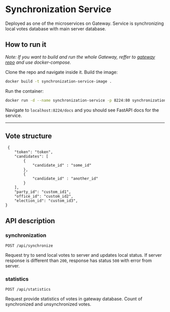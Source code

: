 # Synchronization Service

Deployed as one of the microservices on Gateway. Service is synchronizing local votes database with main server database.


## How to run it

_Note: If you want to build and run the whole Gateway, reffer to [gateway repo](https://github.com/tp17-2021/gateway) and use docker-compose._

Clone the repo and navigate inside it. Build the image:

```bash
docker build -t synchronization-service-image .
```

Run the container:

```bash
docker run -d --name synchronization-service -p 8224:80 synchronization-service-image
```

Navigate to ```localhost:8224/docs``` and you should see FastAPI docs for the service.

---

## Vote structure
```
 {
    "token": "token",
    "candidates": [
        {
            "candidate_id" : "some_id"
        },
        {
            "candidate_id" : "another_id"
        }    
    ],
    "party_id": "custom_id1",
    "office_id": "custom_id2",
    "election_id": "custom_id3",
}
```

## API description

### synchronization

```http
POST /api/synchronize
```
Request try to send local votes to server and updates local status. If server response is different than `200`, response has status `500` with error from server.

### statistics
```http
POST /api/statistics
```
Request provide statistics of votes in gateway database. Count of synchronized and unsynchronized votes.